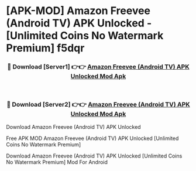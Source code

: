# [APK-MOD] Amazon Freevee (Android TV) APK Unlocked - [Unlimited Coins No Watermark Premium] f5dqr



<div align="center">
<h3>🔴 Download [Server1] 👉👉 <a href="https://momento.my/?title=Amazon_Freevee_(Android_TV)_APK_Unlocked">Amazon Freevee (Android TV) APK Unlocked Mod Apk</a></h3><br>

<h3>🔴 Download [Server2] 👉👉 <a href="https://momento.my/?title=Amazon_Freevee_(Android_TV)_APK_Unlocked">Amazon Freevee (Android TV) APK Unlocked Mod Apk</a></h3>
</div>



Download Amazon Freevee (Android TV) APK Unlocked 

Free APK MOD Amazon Freevee (Android TV) APK Unlocked [Unlimited Coins No Watermark Premium]

Download Amazon Freevee (Android TV) APK Unlocked [Unlimited Coins No Watermark Premium] Mod For Android
